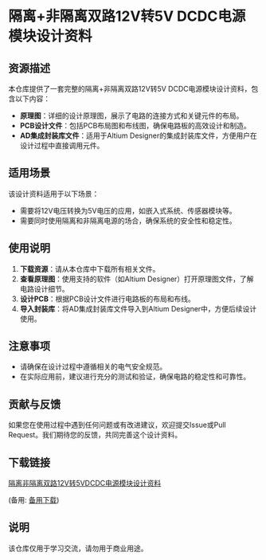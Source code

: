 # 隔离+非隔离双路12V转5V DCDC电源模块设计资料

## 资源描述

本仓库提供了一套完整的隔离+非隔离双路12V转5V DCDC电源模块设计资料，包含以下内容：

- **原理图**：详细的设计原理图，展示了电路的连接方式和关键元件的布局。
- **PCB设计文件**：包括PCB布局图和布线图，确保电路板的高效设计和制造。
- **AD集成封装库文件**：适用于Altium Designer的集成封装库文件，方便用户在设计过程中直接调用元件。

## 适用场景

该设计资料适用于以下场景：

- 需要将12V电压转换为5V电压的应用，如嵌入式系统、传感器模块等。
- 需要同时使用隔离和非隔离电源的场合，确保系统的安全性和稳定性。

## 使用说明

1. **下载资源**：请从本仓库中下载所有相关文件。
2. **查看原理图**：使用支持的软件（如Altium Designer）打开原理图文件，了解电路设计细节。
3. **设计PCB**：根据PCB设计文件进行电路板的布局和布线。
4. **导入封装库**：将AD集成封装库文件导入到Altium Designer中，方便后续设计使用。

## 注意事项

- 请确保在设计过程中遵循相关的电气安全规范。
- 在实际应用前，建议进行充分的测试和验证，确保电路的稳定性和可靠性。

## 贡献与反馈

如果您在使用过程中遇到任何问题或有改进建议，欢迎提交Issue或Pull Request。我们期待您的反馈，共同完善这个设计资料。

## 下载链接
[隔离非隔离双路12V转5VDCDC电源模块设计资料](https://pan.quark.cn/s/4f09957a0b83) 

(备用: [备用下载](https://pan.baidu.com/s/1OdlK9Q6s3sk4A6O1KmBVNQ?pwd=1234))

## 说明

该仓库仅用于学习交流，请勿用于商业用途。
